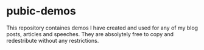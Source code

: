 # pubic-demos

This repository containes demos I have created and used for any of my blog posts, articles and speeches. They are absolytely free to copy and redestribute without any restrictions.
